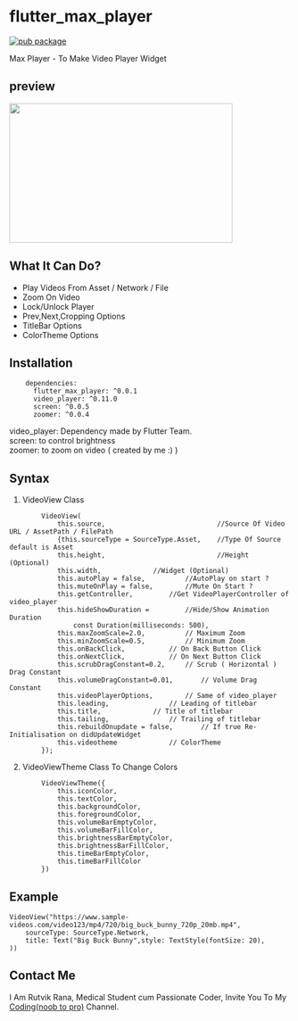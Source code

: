 # flutter_max_player
[![pub package](https://img.shields.io/pub/v/flutter_max_player.svg)](https://pub.dartlang.org/packages/flutter_max_player)

Max Player - To Make Video Player Widget

## preview
<img src="https://raw.githubusercontent.com/RutvikRana/flutter_max_player/main/video_example/example.gif" alt="" width="400" height="250">

## What It Can Do?
* Play Videos From Asset / Network / File
* Zoom On Video
* Lock/Unlock Player
* Prev,Next,Cropping Options
* TitleBar Options
* ColorTheme Options

## Installation
```	
	dependencies:
	  flutter_max_player: ^0.0.1
	  video_player: ^0.11.0
	  screen: ^0.0.5
	  zoomer: ^0.0.4	  
```

video_player: Dependency made by Flutter Team.<br>
screen: to control brightness<br>
zoomer: to zoom on video ( created by me :) )

## Syntax

1. VideoView Class
```
		VideoView(
			this.source,                            //Source Of Video URL / AssetPath / FilePath
			{this.sourceType = SourceType.Asset,    //Type Of Source default is Asset
			this.height,                            //Height (Optional)
			this.width,				//Widget (Optional)
			this.autoPlay = false,			//AutoPlay on start ?
			this.muteOnPlay = false,		//Mute On Start ?
			this.getController,			//Get VideoPlayerController of video_player
			this.hideShowDuration = 		//Hide/Show Animation Duration
				const Duration(milliseconds: 500),
			this.maxZoomScale=2.0,			// Maximum Zoom
			this.minZoomScale=0.5,			// Minimum Zoom
			this.onBackClick,			// On Back Button Click
			this.onNextClick,			// On Next Button Click
			this.scrubDragConstant=0.2,		// Scrub ( Horizontal ) Drag Constant
			this.volumeDragConstant=0.01,		// Volume Drag Constant
			this.videoPlayerOptions,		// Same of video_player
			this.leading,				// Leading of titlebar
			this.title,				// Title of titlebar
			this.tailing,				// Trailing of titlebar
			this.rebuildOnupdate = false,		// If true Re-Initialisation on didUpdateWidget
			this.videotheme				// ColorTheme
		});
```
2. VideoViewTheme Class To Change Colors 
```
		VideoViewTheme({
			this.iconColor,
			this.textColor,
			this.backgroundColor,
			this.foregroundColor,
			this.volumeBarEmptyColor,
			this.volumeBarFillColor,
			this.brightnessBarEmptyColor,
			this.brightnessBarFillColor,
			this.timeBarEmptyColor,
			this.timeBarFillColor
		})
```

## Example

```
VideoView("https://www.sample-videos.com/video123/mp4/720/big_buck_bunny_720p_20mb.mp4",
	sourceType: SourceType.Network,
	title: Text("Big Buck Bunny",style: TextStyle(fontSize: 20),
))
```

## Contact Me

I Am Rutvik Rana, Medical Student cum Passionate Coder, Invite You To My [Coding(noob to pro)](https://t.me/coding_noob_to_pro) Channel.
